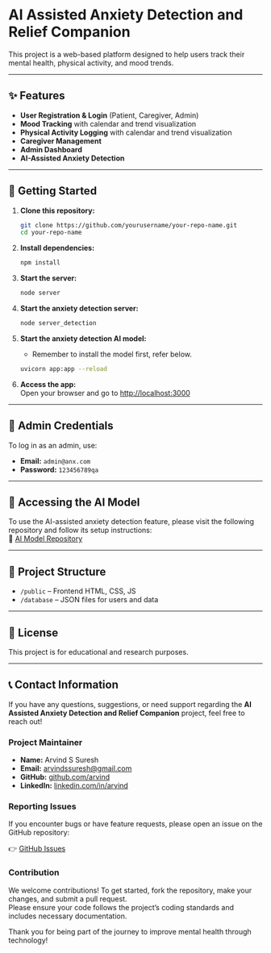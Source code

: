 
# AI Assisted Anxiety Detection and Relief Companion

This project is a web-based platform designed to help users track their mental health, physical activity, and mood trends.

---

## ✨ Features

- **User Registration & Login** (Patient, Caregiver, Admin)  
- **Mood Tracking** with calendar and trend visualization  
- **Physical Activity Logging** with calendar and trend visualization  
- **Caregiver Management**  
- **Admin Dashboard**  
- **AI-Assisted Anxiety Detection**

---

## 🚀 Getting Started

1. **Clone this repository:**
   ```sh
   git clone https://github.com/yourusername/your-repo-name.git
   cd your-repo-name
   ```

2. **Install dependencies:**
   ```sh
   npm install
   ```

3. **Start the server:**
   ```sh
   node server
   ```

4. **Start the anxiety detection server:**
   ```sh
   node server_detection
   ```

5. **Start the anxiety detection AI model:**
   - Remember to install the model first, refer below.
   ```sh
   uvicorn app:app --reload
   ```

6. **Access the app:**  
   Open your browser and go to [http://localhost:3000](http://localhost:3000)

---

## 🔐 Admin Credentials

To log in as an admin, use:

- **Email:** `admin@anx.com`  
- **Password:** `123456789qa`  

---

## 🤖 Accessing the AI Model

To use the AI-assisted anxiety detection feature, please visit the following repository and follow its setup instructions:  
🔗 [AI Model Repository](#)

---

## 📁 Project Structure

- `/public` – Frontend HTML, CSS, JS  
- `/database` – JSON files for users and data  

---

## 📜 License

This project is for educational and research purposes.

---

## 📞 Contact Information

If you have any questions, suggestions, or need support regarding the **AI Assisted Anxiety Detection and Relief Companion** project, feel free to reach out!

### Project Maintainer

- **Name:** Arvind S Suresh  
- **Email:** arvindssuresh@gmail.com  
- **GitHub:** [github.com/arvind](https://github.com/ArvdSrh)  
- **LinkedIn:** [linkedin.com/in/arvind](https://linkedin.com/in/ArvdSrh)

### Reporting Issues

If you encounter bugs or have feature requests, please open an issue on the GitHub repository:

👉 [GitHub Issues](https://github.com/yourusername/your-repo-name/issues)

### Contribution

We welcome contributions! To get started, fork the repository, make your changes, and submit a pull request.  
Please ensure your code follows the project’s coding standards and includes necessary documentation.

Thank you for being part of the journey to improve mental health through technology!
